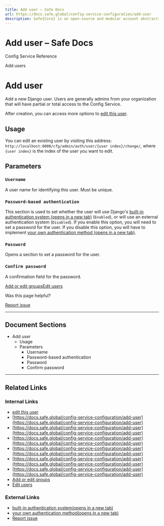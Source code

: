 ```yaml
---
title: Add user – Safe Docs
url: https://docs.safe.global/config-service-configuration/add-user
description: Safe{Core} is an open-source and modular account abstraction stack. Learn about its features and how to use it.
---
```


# Add user – Safe Docs

Config Service Reference

Add users

# Add user

Add a new Django user. Users are generally admins from your organization that will have partial or total access to the Config Service.

After creation, you can access more options to [edit this user](/config-service-configuration/edit-user).

## Usage

You can edit an existing user by visiting this address: `http://localhost:8000/cfg/admin/auth/user/{user index}/change/`, where `{user index}` is the index of the user you want to edit.

## Parameters

### `Username`

A user name for identifying this user. Must be unique.

### `Password-based authentication`

This section is used to set whether the user will use Django's [built-in authentication system (opens in a new tab)](https://docs.djangoproject.com/en/5.1/topics/auth/) (`Enabled`), or will use an external authentication system (`Disabled`). If you enable this option, you will need to set a password for the user. If you disable this option, you will have to implement [your own authentication method (opens in a new tab)](https://docs.djangoproject.com/en/5.1/topics/auth/customizing/).

### `Password`

Opens a section to set a password for the user.

### `Confirm password`

A confirmation field for the password.

[Add or edit groups](/config-service-configuration/add-or-edit-group "Add or edit groups")[Edit users](/config-service-configuration/edit-user "Edit users")

Was this page helpful?

[Report issue](https://github.com/safe-global/safe-docs/issues/new?assignees=&labels=nextra-feedback&projects=&template=nextra-feedback.yml&title=%5BFeedback%5D+)

---

## Document Sections

- Add user
  - Usage
  - Parameters
    - Username
    - Password-based authentication
    - Password
    - Confirm password

---

## Related Links

### Internal Links

- [edit this user](https://docs.safe.global/config-service-configuration/edit-user)
- [https://docs.safe.global/config-service-configuration/add-user](https://docs.safe.global/config-service-configuration/add-user)
- [https://docs.safe.global/config-service-configuration/add-user](https://docs.safe.global/config-service-configuration/add-user)
- [https://docs.safe.global/config-service-configuration/add-user](https://docs.safe.global/config-service-configuration/add-user)
- [https://docs.safe.global/config-service-configuration/add-user](https://docs.safe.global/config-service-configuration/add-user)
- [https://docs.safe.global/config-service-configuration/add-user](https://docs.safe.global/config-service-configuration/add-user)
- [https://docs.safe.global/config-service-configuration/add-user](https://docs.safe.global/config-service-configuration/add-user)
- [Add or edit groups](https://docs.safe.global/config-service-configuration/add-or-edit-group)
- [Edit users](https://docs.safe.global/config-service-configuration/edit-user)

### External Links

- [built-in authentication system(opens in a new tab)](https://docs.djangoproject.com/en/5.1/topics/auth)
- [your own authentication method(opens in a new tab)](https://docs.djangoproject.com/en/5.1/topics/auth/customizing)
- [Report issue](https://github.com/safe-global/safe-docs/issues/new?assignees=&labels=nextra-feedback&projects=&template=nextra-feedback.yml&title=%5BFeedback%5D+)
